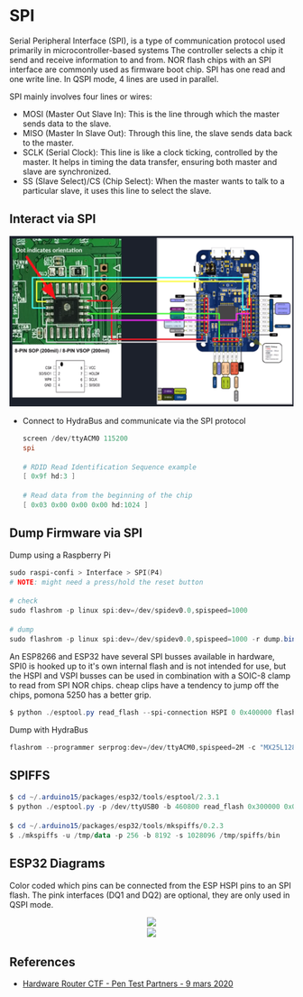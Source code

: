 # SPI

Serial Peripheral Interface (SPI), is a type of communication protocol used primarily in microcontroller-based systems
The controller selects a chip it send and receive information to and from. NOR flash chips with an SPI interface are commonly used as firmware boot chip. SPI has one read and one write line. In QSPI mode, 4 lines are used in parallel.

SPI mainly involves four lines or wires:

* MOSI (Master Out Slave In): This is the line through which the master sends data to the slave.
* MISO (Master In Slave Out): Through this line, the slave sends data back to the master.
* SCLK (Serial Clock): This line is like a clock ticking, controlled by the master. It helps in timing the data transfer, ensuring both master and slave are synchronized.
* SS (Slave Select)/CS (Chip Select): When the master wants to talk to a particular slave, it uses this line to select the slave.


## Interact via SPI

![HydraBus SPI](../assets/hydra-spi.png)

* Connect to HydraBus and communicate via the SPI protocol
    ```ps1
    screen /dev/ttyACM0 115200
    spi
    
    # RDID Read Identification Sequence example
    [ 0x9f hd:3 ]
    
    # Read data from the beginning of the chip
    [ 0x03 0x00 0x00 0x00 hd:1024 ]
    ```


## Dump Firmware via SPI

Dump using a Raspberry Pi

```powershell
sudo raspi-confi > Interface > SPI(P4)
# NOTE: might need a press/hold the reset button

# check
sudo flashrom -p linux spi:dev=/dev/spidev0.0,spispeed=1000

# dump
sudo flashrom -p linux spi:dev=/dev/spidev0.0,spispeed=1000 -r dump.bin
```

An ESP8266 and ESP32 have several SPI busses available in hardware, SPI0 is hooked up to it's own internal flash and is not intended for use, but the HSPI and VSPI busses can be used in combination with a SOIC-8 clamp to read from SPI NOR chips. cheap clips have a tendency to jump off the chips, pomona 5250 has a better grip.

```powershell
$ python ./esptool.py read_flash --spi-connection HSPI 0 0x400000 flash_dump.bin
```

Dump with HydraBus

```ps1
flashrom --programmer serprog:dev=/dev/ttyACM0,spispeed=2M -c "MX25L12833F" --progress -r /tmp/image.bin
```


## SPIFFS

```powershell
$ cd ~/.arduino15/packages/esp32/tools/esptool/2.3.1
$ python ./esptool.py -p /dev/ttyUSB0 -b 460800 read_flash 0x300000 0x0fb000 /tmp/spiffs.bin

$ cd ~/.arduino15/packages/esp32/tools/mkspiffs/0.2.3
$ ./mkspiffs -u /tmp/data -p 256 -b 8192 -s 1028096 /tmp/spiffs/bin
```


## ESP32 Diagrams

Color coded which pins can be connected from the ESP HSPI pins to an SPI flash. The pink interfaces (DQ1 and DQ2) are optional, they are only used in QSPI mode.

<p align="center">
  <img src="https://raw.githubusercontent.com/techanvconsulting/HardwareAllTheThings/master/docs/assets/Esp32.png" style="max-width: 400px;"><br />
  <img src="https://raw.githubusercontent.com/techanvconsulting/HardwareAllTheThings/master/docs/assets/Qspi.png" style="max-width: 400px;">
</p>


## References

* [Hardware Router CTF - Pen Test Partners - 9 mars 2020](https://www.youtube.com/watch?v=Bn5zajZ4I5E)